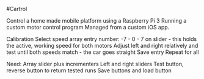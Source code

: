 #Cartrol

Control a home made mobile platform using a Raspberry Pi 3
Running a custom motor control program
Managed from a custom iOS app.

Calibration
Select speed array entry number: -7 - 0 - 7 on slider - this holds the active, working speed for both motors
    Adjust left and right relatively and test until both speeds match - the car goes straight
    Save  entry
    Repeat for all

Need:
  Array slider plus incrementers
  Left and right sliders
  Test button, reverse button to return tested runs
  Save buttons and load button
  



